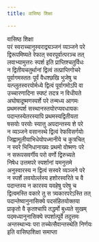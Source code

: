 ```yaml
---
title: वासिष्ठ शिक्षा

---
```

वासिष्ठ शिक्षा  
परं स्वराच्चानुस्वराद्व्यञ्जनं व्यञ्जने परे  
द्विरूपमिष्यते रेफात् स्वरपूर्वात्परञ्च तत्  
लवाभ्यामुत्तरः स्पर्श इति प्राप्तिश्चतुर्विधः  
न द्वितीयचतुर्थानां द्वित्वं तत्प्राप्तिगोचरे  
पूर्वागमस्ततः पूर्वं वैधश्छखि भुजेषु च  
यत्प्लुतस्वरयोर्मध्ये द्वित्वं पूर्वागमोऽपि वा  
उच्चारणादिना स्पष्टं तदत्र न विधीयते  
अघोषादूष्मणस्पर्शे परे तन्मध्य आगमः  
प्रथमस्पर्श सस्थानस्तयोरप्यवधायकः  
पदान्तस्येतरस्यापि प्रथमस्यद्वितीयता  
षसयोः परयोः स्यात्तु अपदान्तस्य शे परे  
न व्यञ्जने वसानस्थे द्वित्वं रेफविसर्गयोः  
जिह्वामूलीयाभिधेयोपध्मानीये च कुत्रचित्  
न स्वरे भिनिधानाख्यः प्रथमो वोष्मणः परे  
न सरूपसवर्गीय परो वर्णो द्विरुच्यते  
निषेध उत्तमपरे स्पर्शानां यमनुत्तमे  
अनुस्वारस्य न द्वित्वं सस्वरे व्यञ्जने परे  
न स्पर्शे लवयोर्ल्लस्य हशोरस्वरिते च वै  
पदान्तस्य न कारस्य यवहेषु परेषु च  
द्वित्वमस्ति वकारे तु स त्र्यकारपरेऽस्ति तत्  
पदान्तेष्वानुनासिक्ये पदसंहितयोक्तया  
प्राकृतो वै कृतश्चापि तद्धर्मो बुध्यते सुखम्  
पदमध्यानुनासिक्ये स्पर्शात्पूर्वे तदुत्तमः  
अन्तस्थाभ्यः परा तच्चेत्सैवान्तस्थेति निर्णयः  
              इति वासिष्ठशिक्षा समाप्ता